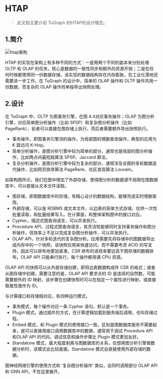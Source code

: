 # HTAP

> 此文档主要介绍 TuGraph 的HTAP的设计理念。

## 1.简介

![htap架构](../../../../images/htap.png)

HTAP 的实现在架构上有多种不同的方式：一是用两个不同的副本来分别处理 OLTP 和 OLAP 的任务，核心是数据的一致性同步和额外的资源开销；二是在任何时候都使用同一份数据存储，该实现的数据结构存在内存膨胀，在工业化落地还需要进一步工作。在 TuGraph 的设计中，简单的 OLAP 操作和 OLTP 操作共用一份数据，而复杂的 OLAP 操作则单独导出快照处理。

## 2.设计

在 TuGraph 中，OLTP 为图事务引擎，在图 4.4对应事务操作；OLAP 为图分析引擎，对应简单图分析操作（比如 SPSP）和复杂图分析操作（比如 PageRank），前者可以直接在图存储上执行，而后者需要额外导出快照执行。

- 事务操作，即图事务引擎测的操作，为局部图的增删查改操作，典型的应用为 K 跳访问 K-Hop。
- 简单分析操作，是图分析引擎中较为简单的部分，通常也是局部的图分析操作，比如两点间最短路算法 SPSP、Jaccard 算法。
- 复杂分析操作，是图分析引擎中较为复杂的部分，通常涉及全图的多轮数据迭代操作，比如网页排序算法 PageRank、社区发现算法 Louvain。

如架构图所示，我们在图中增加了外部存储，使得图分析的数据源不局限在图数据库中，可以直接从文本文件读取。

- 图存储，即图数据库中的存储，有精心设计的数据结构，能够完成实时增删查改。
- 外部存储，可以是 RDBMS 或文本文件，以边表的简单方式存储，仅供一次性批量读取，和批量结果写入。在计算层，和整体架构图中的接口对应。
- Cypher，描述式图查询语言，可以并发执行。
- Procedure API，过程式图查询语言，其灵活性能够同时支持事务操作和图分析操作，但效率上不足以完成复杂图分析操作，可以并发执行。
- OLAP API，针对多轮迭代的复杂图分析。应用需要先将存储中的图数据导出成内存中的一个快照，该快照仅用来快速访问，而不需要考虑 ACID 的写支持，因此可以排布地更加紧凑，CSR 排布的读效率要远高于图存储的数据排布。OLAP API 只能串行执行，每个操作都用满 CPU 资源。

OLAP API 的快照可以从外部存储创建，即将边表数据构成件 CSR 的格式；或者从图存储中创建。需要注意的是，OLAP API 要求点的 ID 是连续的自然数，可能需要额外的 ID 映射，该步骤在创建快照时可以在指定一个属性进行映射，或直接取属性值作为 ID。

与计算接口和存储相对应，有四种运行模式。

- 事务模式，每个操作对应一条 Cypher 语句，默认是一个事务。
- Plugin 模式，通过插件的方式，在计算逻辑加载到服务端后调用，也叫存储过程。
- Embed 模式，和 Plugin 模式的使用接口一致，区别是图数据库服务不需要起来，就可以直接用接口调用数据库中的数据，通常用于调试 Procedure API 和OLAP API 的代码，调试信息和操作步骤比 Plugin 模式更加友好。
- Standalone 模式，最大程度剥离与图数据库的关系，仅想用图分析引擎做数据分析时，该模式会比较直接。Standalone 模式会直接使用外部存储的数据。

图神经网络引擎的使用方式和 ‘复杂图分析操作’ 类似，会同时调用部分 OLAP API 和 GNN API，不在这里展开。

